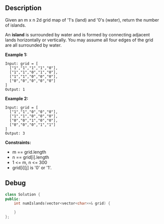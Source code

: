 ## Description
Given an m x n 2d grid map of '1's (land) and '0's (water), return the number of islands.

An <strong>island</strong> is surrounded by water and is formed by connecting adjacent lands horizontally or vertically. You may assume all four edges of the grid are all surrounded by water.

<strong>Example 1:</strong>

```
Input: grid = [
  ["1","1","1","1","0"],
  ["1","1","0","1","0"],
  ["1","1","0","0","0"],
  ["0","0","0","0","0"]
]
Output: 1
```

<strong>Example 2:</strong>

```
Input: grid = [
  ["1","1","0","0","0"],
  ["1","1","0","0","0"],
  ["0","0","1","0","0"],
  ["0","0","0","1","1"]
]
Output: 3
```

<strong>Constraints:</strong>

- m == grid.length
- n == grid[i].length
- 1 <= m, n <= 300
- grid[i][j] is '0' or '1'.


## Debug
```cpp
class Solution {
public:
    int numIslands(vector<vector<char>>& grid) {

    }
};
```